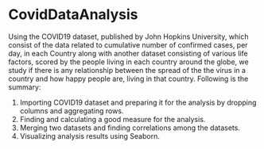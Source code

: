 # CovidDataAnalysis

Using the COVID19 dataset, published by John Hopkins University, which consist of the data related to cumulative number of confirmed cases, per day, in each Country along with another dataset consisting of various life factors, scored by the people living in each country around the globe, we study if there is any relationship between the spread of the the virus in a country and how happy people are, living in that country.
Following is the summary:
1. Importing COVID19 dataset and preparing it for the analysis by dropping columns and aggregating rows.
2. Finding and calculating a good measure for the analysis.
3. Merging two datasets and finding correlations among the datasets.
4. Visualizing analysis results using Seaborn.
